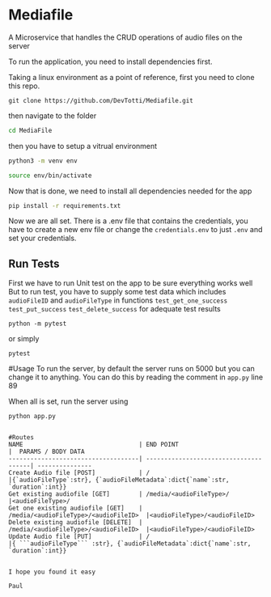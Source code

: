 # Mediafile
A Microservice that handles the CRUD operations of audio files on the server


To run the application, you need to install dependencies first.

Taking a linux environment as a point of reference, first you need to clone this repo.

```
git clone https://github.com/DevTotti/Mediafile.git
```

then navigate to the folder

```bash
cd MediaFile
```

then you have to setup a vitrual environment

```bash
python3 -m venv env

source env/bin/activate
```

Now that is done, we need to install all dependencies needed for the app

```bash
pip install -r requirements.txt
```


Now we are all set. There is a .env file that contains the credentials, you have to create a new env file or change the ```credentials.env``` to just ```.env``` and set your credentials.

## Run Tests
First we have to run Unit test on the app to be sure everything works well 
But to run test, you have to supply some test data which includes ```audioFileID``` and ```audioFileType``` in functions
```test_get_one_success``` ```test_put_success``` ```test_delete_success``` for adequate test results

```
python -m pytest
```
or simply

```
pytest
```

#Usage
To run the server, by default the server runs on 5000 but you can change it to anything. You can do this by reading the comment in ```app.py``` line 89

When all is set, run the server using

```
python app.py


#Routes
NAME     			                | END POINT                             |  PARAMS / BODY DATA
------------------------------------| --------------------------------------| ---------------
Create Audio file [POST]            | /                                     |{`audioFileType`:str}, {`audioFileMetadata`:dict{`name`:str, `duration`:int}}
Get existing audiofile [GET]        | /media/<audioFileType>/               |<audioFileType>/
Get one existing audiofile [GET]    | /media/<audioFileType>/<audioFileID>  |<audioFileType>/<audioFileID>
Delete existing audiofile [DELETE]  | /media/<audioFileType>/<audioFileID>  |<audioFileType>/<audioFileID>
Update Audio file [PUT]             | /                                     |{ ```audioFileType``` :str}, {`audioFileMetadata`:dict{`name`:str, `duration`:int}}


I hope you found it easy

Paul